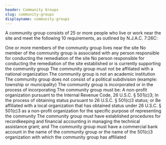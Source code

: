 ```yaml
---
header: Community Groups
slug: community-groups
displayname: community-groups
---
```

A community group consists of 25 or more people who live or work near the site and meet the following 10 requirements, as outlined by N.J.A.C. 7:26C:

One or more members of the community group lives near the site
No member of the community group is associated with any person responsible for conducting the remediation of the site
No person responsible for conducting the remediation of the site established or is currently supporting the community group
The community group must not be affiliated with a national organization
The community group is not an academic institution
The community group does not consist of a political subdivision (example: township or municipality)
The community group is incorporated or in the process of incorporating
 The community group must be:
A non-profit organization pursuant to the Internal Revenue Code, 26 U.S.C. §   501(c)3;
In the process of obtaining status pursuant to 26 U.S.C. § 501(c)3 status; or
Be affiliated with a local organization that has obtained status under 26 U.S.C. § 501(c)3 as a non-profit organization for the specific purpose of representing the community
The community group must have established procedures for recordkeeping and financial accounting in managing the technical assistance grant; and
The community group must have a commercial bank account in the name of the community group or the name of the 501(c)3 organization with which the community group has affiliated
